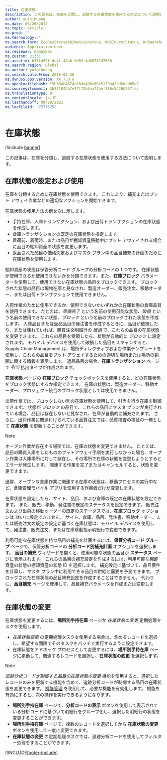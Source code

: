 ```yaml
---
title: 在庫状態
description: この記事は、在庫を分類し、追跡する在庫状態を使用する方法について説明します。
author: yufeihuang
ms.date: 06/20/2017
ms.topic: article
ms.prod: ''
ms.technology: ''
ms.search.form: EcoResStorageDimensionGroup, WHSInventStatus, WHSWarehouseStatusChange
audience: Application User
ms.reviewer: kamaybac
ms.custom: 21331
ms.assetid: b35f495f-de4f-48a0-9d09-4d06781d7650
ms.search.region: Global
ms.author: yufeihuang
ms.search.validFrom: 2016-02-28
ms.dyn365.ops.version: AX 7.0.0
ms.openlocfilehash: f5b38ab4674c80da496e09e5179a412d6dcd85a7
ms.sourcegitcommit: 3b87f042a7e97f72b5aa73bef186c5426b937fec
ms.translationtype: HT
ms.contentlocale: ja-JP
ms.lasthandoff: 09/29/2021
ms.locfileid: "7577675"
---
```

# <a name="inventory-statuses"></a>在庫状態

[!include [banner](../includes/banner.md)]

この記事は、在庫を分類し、追跡する在庫状態を使用する方法について説明します。

## <a name="set-up-and-use-inventory-statuses"></a>在庫状態の設定および使用

在庫を分類するために在庫状態を使用できます。 これにより、補充またはプット アウェイ作業などの適切なアクションを開始できます。

在庫状態の使用方法の例を次に示します。

- 手持在庫、入庫トランザクション、および出荷トランザクションの在庫状態を作成します。
- 倉庫トランザクションの既定の在庫状態を指定します。
- 着荷前、着荷時、または品目が棚卸資産移動中にプット アウェイされる場合に品目の棚卸資産の状態を変更します。
- 返品された品目の価格決定およびマスタ プラン中の品目補充の計画のために在庫状態を使用します。

棚卸資産の状態は保管分析コード グループの分析コードの 1 つです。 在庫状態が使用できるか使用できないかを分類できます。また、**在庫ブロック** パラメーターを使用して、使用できない在庫状態の品目をブロックできます。 ブロックされた状態の品目は現物在庫と見なされ、製造オーダー、販売注文、移動オーダー、または出荷トランザクションで使用できません。

入荷作業のために使用できるか、使用できないかいずれかの在庫状態の倉庫品目を使用できます。 たとえば、*準備完了* という名前の使用可能な状態、*破損* という名前の使用できない状態、*ブロック* という名前のブロックされた状態を作成します。 入庫品目または返品品目の発注書を作成するときに、品目が破損したり、または壊れていれば、購買注文明細行の *破損* で、これらの品目の在庫状態を変更できます。 これらの品目を受領したら、状態が自動的に *ブロック* に設定されます。 モバイル デバイスを使用して破損した品目をスキャンすると、Supply Chain Management は、場所ディレクティブおよび作業テンプレートを使用し、これらの品目をプット アウェイするための適切な場所または場所の範囲に関する情報を表示します。 返品品目の場合、**在庫トランザクション** ページで *引当* 払出タイプが作成されます。

**在庫状態** ページの **在庫ブロック** チェックボックスを使用すると、どの在庫状態をブロック状態にするか指定できます。 在庫の状態は、製造オーダー、移動オーダー、プロジェクト統合のブロック状態としては使用できません。

出荷作業では、ブロックしない別の在庫状態を使用して、引当を行う在庫を制御できます。 状態が *ブロック* の品目で、これらの品目にマスタ プランが実行されている場合、品目は存在しないと見なされ、在庫が自動的に補充されます。 さらに、出荷作業に関連付けられている品質注文では、品質検査の検証の一環として **在庫状態** を更新することができます。

> [!NOTE]
> オープン作業が存在する場所では、在庫の状態を変更できません。 たとえば、品目の購買入庫をしたもののプットアウェイ手順を実行しなかった場合、オープン作業は入庫場所に対して存在し、その場所で在庫の状態を変更しようとするとエラーが発生します。 関連する作業を完了またはキャンセルすると、状態を変更できます。
>
> 通常、オープンな倉庫作業に関連する在庫の状態は、移動プロセスの実行中など、倉庫管理モバイル アプリを使用する作業者だけが変更します。

在庫状態を設定したら、サイト、品目、および倉庫の既定の在庫状態を設定できます。 また、販売、移動、発注書の既定のステータスを設定できます。 販売注文および出荷の移動オーダーの既定のステータスでは、**在庫ブロック** オプションは *はい* に設定できません。 サイト、倉庫、品目、発注書、移動オーダー、または販売注文の既定の設定に基づく在庫状態は、モバイル デバイスを使用して、発注書、販売注文、または在庫移動指示明細行で変更できます。

利用可能な在庫状態を持つ品目の補充を計画するには、**保管分析コード グループ** ページで、保管分析コードの **分析コード別補充計画** オプションを選択します。 **品目の補充** ウィザードを開くと、使用可能な状態の品目が **ステータス** ページに表示されます。 これらの品目の補充設定を作成するには、利用可能な棚卸資産の状態の棚卸資産の状態 ID を選択します。 補充設定に基づいて、品目要件を計算し、マスタ プラン中に利用できる品目の供給と需要を予測できます。 ブロックされた在庫状態の品目補充設定を作成することはできません。 代わりに、**品目補充** ページを使用して、品目補充パラメータを作成または変更します。

## <a name="change-inventory-statuses"></a>在庫状態の変更

在庫状態を変更するには、**場所別手持在庫** ページか *在庫状態の変更* 定期処理タスクを使用します。

- *在庫状態変更* の定期処理タスクを使用する場合は、含めるレコードを選択し、希望する間隔でそのタスクをバッチで実行するように設定できます。
- 在庫状態をアドホック プロセスとして変更するには、**場所別手持在庫** ページに移動して、関連するレコードを選択し、**在庫状態の変更** を選択します。

> [!NOTE]
> *追跡分析コードが制御する品目の在庫状態の変更* 機能を使用すると、選択したレコードのみを更新する機能を含めて、追跡分析コードが制御する品目の在庫状態を変更できます。 [機能管理](../../fin-ops-core/fin-ops/get-started/feature-management/feature-management-overview.md) を使用して、必要な機能を有効化します。 機能を有効にすると、次の操作を実行できるようになります。
>
> - **場所別手持在庫** ページで、**分析コードの表示** ボタンを使用して表示されている分析コードに基づいて明細行をグループ化し、選択した明細行の状態を変更することができます。
> - **場所別手持在庫** ページで、複数のレコードを選択してから **在庫状態の変更** ボタンを使用して一度に変更できます。
> - **在庫状態の変更** の定期処理タスクでは、追跡分析コードを使用してフィルター処理をすることができます。


[!INCLUDE[footer-include](../../includes/footer-banner.md)]
